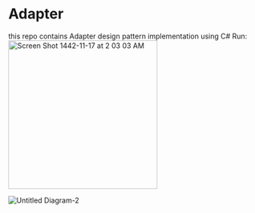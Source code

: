 # Adapter
this repo contains Adapter design pattern implementation using C#
Run:
<img width="297" alt="Screen Shot 1442-11-17 at 2 03 03 AM" src="https://user-images.githubusercontent.com/82446110/123527901-09349900-d6ec-11eb-989f-3b1a0ae7b821.png">

![Untitled Diagram-2](https://user-images.githubusercontent.com/82446110/123527910-1c476900-d6ec-11eb-901f-399d98e276ba.png)
